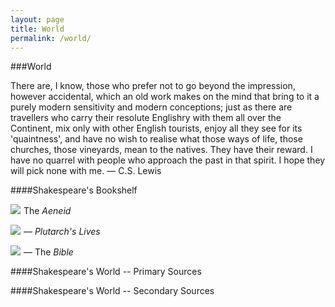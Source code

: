 ```yaml
---
layout: page
title: World
permalink: /world/
---
```


###World


There are, I know, those who prefer not to go beyond the impression, however accidental, which an old work makes on the mind that bring to it a purely modern sensitivity and modern conceptions; just as there are travellers who carry their resolute Englishry with them all over the Continent, mix only with other English tourists, enjoy all they see for its 'quaintness', and have no wish to realise what those ways of life, those churches, those vineyards, mean to the natives. They have their reward. I have no quarrel with people who approach the past in that spirit. I hope they will pick none with me. — C.S. Lewis


####Shakespeare's Bookshelf


<a href="http://www.amazon.com/gp/product/0679729526/ref=as_li_tl?ie=UTF8&camp=1789&creative=9325&creativeASIN=0679729526&linkCode=as2&tag=thilitwor-20&linkId=YHUW76B4NQXBBE6W"><img border="0" src="http://ws-na.amazon-adsystem.com/widgets/q?_encoding=UTF8&ASIN=0679729526&Format=_SL110_&ID=AsinImage&MarketPlace=US&ServiceVersion=20070822&WS=1&tag=thilitwor-20" ></a><img src="http://ir-na.amazon-adsystem.com/e/ir?t=thilitwor-20&l=as2&o=1&a=0679729526" width="1" height="1" border="0" alt="" style="border:none !important; margin:0px !important;" /> The *Aeneid*


<a href="http://www.amazon.com/gp/product/0394607058/ref=as_li_tl?ie=UTF8&camp=1789&creative=9325&creativeASIN=0394607058&linkCode=as2&tag=thilitwor-20&linkId=AYOSOQJTUQ7IKRCT"><img border="0" src="http://ws-na.amazon-adsystem.com/widgets/q?_encoding=UTF8&ASIN=0394607058&Format=_SL110_&ID=AsinImage&MarketPlace=US&ServiceVersion=20070822&WS=1&tag=thilitwor-20" ></a><img src="http://ir-na.amazon-adsystem.com/e/ir?t=thilitwor-20&l=as2&o=1&a=0394607058" width="1" height="1" border="0" alt="" style="border:none !important; margin:0px !important;" /> — *Plutarch's Lives*



<a href="http://www.amazon.com/gp/product/0310941784/ref=as_li_tl?ie=UTF8&camp=1789&creative=9325&creativeASIN=0310941784&linkCode=as2&tag=thilitwor-20&linkId=OYG56NYOKLVV6CUH"><img border="0" src="http://ws-na.amazon-adsystem.com/widgets/q?_encoding=UTF8&ASIN=0310941784&Format=_SL110_&ID=AsinImage&MarketPlace=US&ServiceVersion=20070822&WS=1&tag=thilitwor-20" ></a><img src="http://ir-na.amazon-adsystem.com/e/ir?t=thilitwor-20&l=as2&o=1&a=0310941784" width="1" height="1" border="0" alt="" style="border:none !important; margin:0px !important;" /> — The *Bible*





####Shakespeare's World -- Primary Sources


####Shakespeare's World -- Secondary Sources
